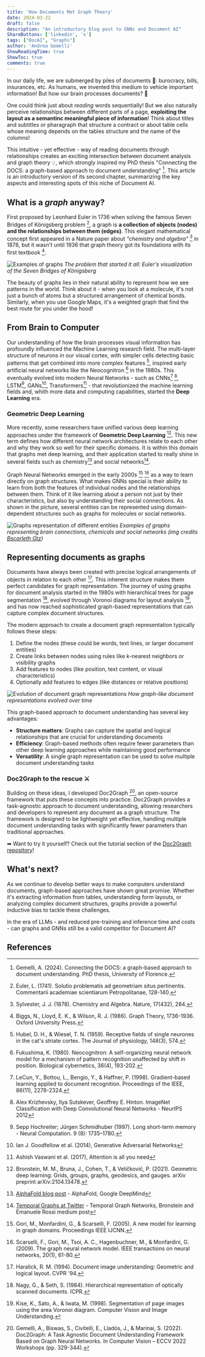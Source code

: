 ```yaml
---
title: 'How Documents Met Graph Theory'
date: 2024-03-22
draft: false
description: "An introductory blog post to GNNs and Document AI"
ShareButtons: ['linkedin', 'x']
tags: ["DocAI", "Graphs"]
author: 'Andrea Gemelli'
ShowReadingTime: true
ShowToc: true
comments: true
---
```


In our daily life, we are submerged by piles of documents 🫠: burocracy, bills, insurances, etc. As humans, we invented this medium to vehicle important information! But how our brain processes documents? 🤔

One could think just about *reading* words sequentially! But we also naturally perceive relationships between different parts of a page, **exploiting the layout as a semantinc meaningful piece of information**! Think about titles and subtitles or pharagraph that structure a contract or about table cells whose meaning depends on the tables structure and the name of the columns!

This intuitive - yet effective - way of reading documents through relationships creates an exciting intersection between document analysis and graph theory 💡, which strongly inspired my PhD thesis "Connecting the DOCS: a graph-based approach to document understanding" [^0]. This article is an introductory version of its second chapter, summarizing the key aspects and interesting spots of this niche of Document AI.

## What is a *graph* anyway?

First proposed by Leonhard Euler in 1736 when solving the famous Seven Bridges of Königsberg problem [^1], a graph is **a collection of objects (nodes) and the relationships between them (edges)**. This elegant mathematical concept first appeared in a Nature paper about *"chemistry and algebra"* [^2] in 1878, but it wasn't until 1936 that graph theory got its foundations with its first textbook [^3].

![Examples of graphs](https://kidscodecs.com/wp-content/uploads/2013/11/puzzles-7-bridges-map-euler.jpg)
*The problem that started it all: Euler's visualization of the Seven Bridges of Königsberg*

The beauty of graphs lies in their natural ability to represent how we see patterns in the world. Think about it - when you look at a molecule, it's not just a bunch of atoms but a structured arrangement of chemical bonds. Similarly, when you use Google Maps, it's a weighted graph that find the best route for you under the hood!

## From Brain to Computer

Our understanding of how the brain processes visual information has profoundly influenced the Machine Learning research field. The multi-layer structure of neurons in our visual cortex, with simpler cells detecting basic patterns that get combined into more complex features [^4], inspired early artificial neural networks like the Neocognitron [^5] in the 1980s. This eventually evolved into modern Neural Networks - such as CNNs[^6] [^17], LSTM[^16], GANs[^18], Transformers[^19] - that revolutionized the machine learning fields and, whith more data and computing capabilities, started the **Deep Learning** era.

### Geometric Deep Learning

More recently, some researchers have unified various deep learning approaches under the framework of **Geometric Deep Learning** [^7]. This new term defines how different neural network architectures relate to each other and why they work so well for their specific domains. It is within this domain that graphs met deep learning, and their application started to really shine in several fields such as chemistry[^14] and social networks[^15].

Graph Neural Networks emerged in the early 2000s [^8] [^9] as a way to learn directly on graph structures. What makes GNNs special is their ability to learn from both the features of individual nodes and the relationships between them. Think of it like learning about a person not just by their characteristics, but also by understanding their social connections. As shown in the picture, several entities can be represented using domain-dependent structures such as graphs for molecules or social networks.

![Graphs representation of different entities](https://miro.medium.com/v2/resize:fit:1029/1*txzoFgR0XvAy4PpIgbUyvQ.png)
*Examples of graphs representing brain connections, chemicals and social networks (img credits [Bscarleth Gtz](https://medium.com/@bscarleth.gtz/introduction-to-graph-neural-networks-an-illustrated-guide-c3f19da2ba39))*

## Representing documents as graphs

Documents have always been created with precise logical arrangements of objects in relation to each other [^10]. This inherent structure makes them perfect candidates for graph representation. The journey of using graphs for document analysis started in the 1980s with hierarchical trees for page segmentation [^11], evolved through Voronoi diagrams for layout analysis [^12], and has now reached sophisticated graph-based representations that can capture complex document structures.

The modern approach to create a document graph representation typically follows these steps:

1. Define the nodes (these could be words, text lines, or larger document entities)
2. Create links between nodes using rules like k-nearest neighbors or visibility graphs
3. Add features to nodes (like position, text content, or visual characteristics)
4. Optionally add features to edges (like distances or relative positions)

![Evolution of document graph representations](images/timeline.jpg)
*How graph-like document representations evolved over time*

This graph-based approach to document understanding has several key advantages:

- **Structure matters**: Graphs can capture the spatial and logical relationships that are crucial for understanding documents
- **Efficiency**: Graph-based methods often require fewer parameters than other deep learning approaches while maintaining good performance
- **Versatility**: A single graph representation can be used to solve multiple document understanding tasks

### Doc2Graph to the rescue ⚔️

Building on these ideas, I developed Doc2Graph [^13], an open-source framework that puts these concepts into practice. Doc2Graph provides a task-agnostic approach to document understanding, allowing researchers and developers to represent any document as a graph structure. The framework is designed to be lightweight yet effective, handling multiple document understanding tasks with significantly fewer parameters than traditional approaches.

➡ Want to try it yourself? Check out the tutorial section of the [Doc2Graph repository](https://github.com/andreagemelli/doc2graph)!

## What's next?

As we continue to develop better ways to make computers understand documents, graph-based approaches have shown great promise. Whether it's extracting information from tables, understanding form layouts, or analyzing complex document structures, graphs provide a powerful inductive bias to tackle these challenges.

In the era of LLMs - and reduced pre-training and inference time and costs - can graphs and GNNs still be a valid competitor for Document AI?

## References

[^0]: Gemelli, A. (2024). Connecting the DOCS: a graph-based approach to document understanding. PhD thesis, University of Florence.
[^1]: Euler, L. (1741). Solutio problematis ad geometriam situs pertinentis. Commentarii academiae scientiarum Petropolitanae, 128-140.
[^2]: Sylvester, J. J. (1878). Chemistry and Algebra. Nature, 17(432), 284.
[^3]: Biggs, N., Lloyd, E. K., & Wilson, R. J. (1986). Graph Theory, 1736-1936. Oxford University Press.
[^4]: Hubel, D. H., & Wiesel, T. N. (1959). Receptive fields of single neurones in the cat's striate cortex. The Journal of physiology, 148(3), 574.
[^5]: Fukushima, K. (1980). Neocognitron: A self-organizing neural network model for a mechanism of pattern recognition unaffected by shift in position. Biological cybernetics, 36(4), 193-202.
[^6]: LeCun, Y., Bottou, L., Bengio, Y., & Haffner, P. (1998). Gradient-based learning applied to document recognition. Proceedings of the IEEE, 86(11), 2278-2324.
[^7]: Bronstein, M. M., Bruna, J., Cohen, T., & Veličković, P. (2021). Geometric deep learning: Grids, groups, graphs, geodesics, and gauges. arXiv preprint arXiv:2104.13478.
[^8]: Gori, M., Monfardini, G., & Scarselli, F. (2005). A new model for learning in graph domains. Proceedings IEEE IJCNN.
[^9]: Scarselli, F., Gori, M., Tsoi, A. C., Hagenbuchner, M., & Monfardini, G. (2009). The graph neural network model. IEEE transactions on neural networks, 20(1), 61-80.
[^10]: Haralick, R. M. (1994). Document image understanding: Geometric and logical layout. CVPR '94.
[^11]: Nagy, G., & Seth, S. (1984). Hierarchical representation of optically scanned documents. ICPR.
[^12]: Kise, K., Sato, A., & Iwata, M. (1998). Segmentation of page images using the area Voronoi diagram. Computer Vision and Image Understanding.
[^13]: Gemelli, A., Biswas, S., Civitelli, E., Lladós, J., & Marinai, S. (2022). Doc2Graph: A Task Agnostic Document Understanding Framework Based on Graph Neural Networks. In Computer Vision – ECCV 2022 Workshops (pp. 329-344).
[^14]: [AlphaFold blog post](https://deepmind.google/technologies/alphafold/) - AlphaFold, Google DeepMind
[^15]: [Temporal Graphs at Twitter](https://towardsdatascience.com/temporal-graph-networks-ab8f327f2efe) - Temporal Graph Networks, Bronstein and Emanuele Rossi medium post
[^16]: Sepp Hochreiter; Jürgen Schmidhuber (1997). Long short-term memory - Neural Computation. 9 (8): 1735–1780.
[^17]: Alex Krizhevsky, Ilya Sutskever, Geoffrey E. Hinton. ImageNet Classification with Deep Convolutional Neural Networks - NeurIPS 2012
[^18]: Ian J. Goodfellow et al. (2014), Generative Adversarial Networks
[^19]: Ashish Vaswani et al. (2017), Attention is all you need
